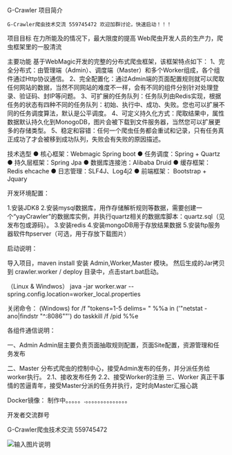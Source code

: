 
G-Crawler 项目简介  
   
    G-Crawler爬虫技术交流 559745472 欢迎加群讨论，快速启动！！！ 


项目目标
     在力所能及的情况下，最大限度的提高 Web爬虫开发人员的生产力，爬虫框架里的一股清流

主要功能
   基于WebMagic开发的完整的分布式爬虫框架，该框架特点如下：
1、完全分布式：由管理端（Admin）、调度端（Master）和多个Worker组成，各个组件通过Http协议通信。
2、完全配置化：通过Admin端的页面配置规则就可以爬取任何网站的数据，当然不同网站的难度不一样，会有不同的组件分别针对处理登录、验证码、封IP等问题。
3、可扩展的任务队列：任务队列由Redis实现，根据任务的状态有四种不同的任务队列：初始、执行中、成功、失败。您也可以扩展不同的任务调度算法，默认是公平调度。
4、可定义持久化方式：爬取结果中，属性数据默认持久化到MonogoDB，图片会被下载到文件服务器，当然您可以扩展更多的存储类型。
5、稳定和容错：任何一个爬虫任务都会重试和记录，只有任务真正成功了才会被移到成功队列，失败会有失败的原因描述。


技术选型
● 核心框架：Webmagic Spring boot 
● 任务调度：Spring + Quartz
● 持久层框架：Spring Jpa 
● 数据库连接池：Alibaba Druid 
● 缓存框架：Redis ehcache 
● 日志管理：SLF4J、Log4j2
● 前端框架： Bootstrap + Jquary


开发环境配置：

  1.安装JDK8 
  2.安装mysql数据库，用作存储解析规则等数据，需要创建一个“yayCrawler”的数据库实例，并执行quartz相关的数据库脚本：quartz.sql（见发布包或源码）。
  3.安装redis
  4.安装mongoDB用于存放结果数据
  5.安装ftp服务器软件ftpserver（可选，用于存放下载图片）

启动说明：

  导入项目，maven install 安装 Admin,Worker,Master 模块。 然后生成的Jar拷贝到 crawler.worker /  deploy 目录中，点击start.bat启动。

 （Linux & Windwos）
  java -jar worker.war --spring.config.location=worker_local.properties
 
  
关闭命令：
(Windows)
  for /f "tokens=1-5 delims= " %%a in ('"netstat -ano|findstr "^:8086""') do taskkill /f /pid %%e


各组件通信说明：

一、Admin
    Admin层主要负责页面抽取规则配置，页面Site配置，资源管理和任务发布

二、Master
    分布式爬虫的控制中心，接受Admin发布的任务，并分派任务给worker执行。
    2.1、接收发布任务
    2.2、接受Worker的注册
三、Worker
    真正干事情的苦逼青年，接受Master分派的任务并执行，定时向Master汇报心跳

  

Docker镜像：
         制作中。。。。。.。。。。。。。。。。。。。。

开发者交流群号

G-Crawler爬虫技术交流  559745472 


![输入图片说明](http://git.oschina.net/uploads/images/2016/0810/142122_594505a2_302008.png "在这里输入图片标题")
 